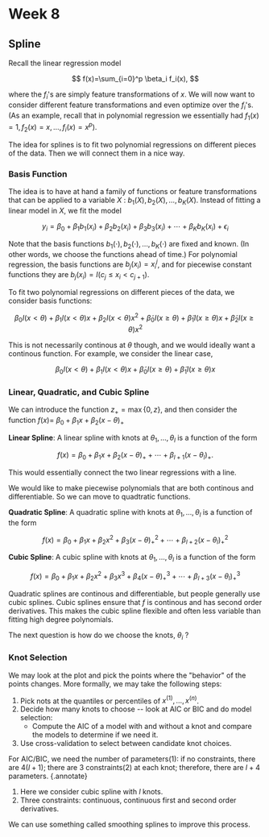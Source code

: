 # Week 8

## Spline

Recall the linear regression model

$$
f(x)=\sum_{i=0}^p \beta_i f_i(x), 
$$

where the $f_i$'s are simply feature transformations of $x$. We will now want to consider different feature transformations and even optimize over the $f_i$'s. (As an example, recall that in polynomial regression we essentially had $\left.f_1(x)=1, f_2(x)=x, \dots, f_i(x)=x^{p}\right)$. 

The idea for splines is to fit two polynomial regressions on different pieces of the data. Then we will connect them in a nice way.

### Basis Function

The idea is to have at hand a family of functions or feature transformations that can be applied to a variable $X$ : $b_1(X), b_2(X), \dots, b_K(X)$. Instead of fitting a linear model in $X$, we fit the model

$$
y_i=\beta_0+\beta_1 b_1\left(x_i\right)+\beta_2 b_2\left(x_i\right)+\beta_3 b_3\left(x_i\right)+\cdots+\beta_K b_K\left(x_i\right)+\epsilon_i
$$

Note that the basis functions $b_1(\cdot), b_2(\cdot), \ldots, b_K(\cdot)$ are fixed and known. (In other words, we choose the functions ahead of time.) For polynomial regression, the basis functions are $b_j\left(x_i\right)=x_i^j$, and for piecewise constant functions they are $b_j\left(x_i\right)=I\left(c_j \leq x_i<c_{j+1}\right)$. 

To fit two polynomial regressions on different pieces of the data, we consider basis functions:

$$
\beta_0 I(x<\theta)+\beta_1 I(x<\theta) x+\beta_2 I(x<\theta) x^2+\tilde{\beta}_0 I(x\geq\theta)+\tilde{\beta}_1 I(x\geq\theta) x+\tilde{\beta}_2 I(x\geq\theta) x^2
$$

This is not necessarily continous at $\theta$ though, and we would ideally want a continous function. For example, we consider the linear case, 

$$
\beta_0 I(x<\theta)+\beta_1 I(x<\theta) x+\tilde{\beta}_0 I(x\geq\theta)+\tilde{\beta}_1 I(x\geq\theta) x
$$

### Linear, Quadratic, and Cubic Spline

We can introduce the function $z_{+}=\max \{0, z\}$, and then consider the function $f(x)=$ $\beta_0+\beta_1 x+\beta_2(x-\theta)_{+}$

**Linear Spline**: A linear spline with knots at $\theta_1, \ldots, \theta_l$ is a function of the form

$$
f(x)=\beta_0+\beta_1 x+\beta_2(x-\theta)_{+}+\cdots+\beta_{l+1}\left(x-\theta_l\right)_{+}.
$$

This would essentially connect the two linear regressions with a line. 

We would like to make piecewise polynomials that are both continous and differentiable. So we can move to quadtratic functions.

**Quadratic Spline**: A quadratic spline with knots at $\theta_1, \ldots, \theta_l$ is a function of the form

$$
f(x)=\beta_0+\beta_1 x+\beta_2 x^2 + \beta_3(x-\theta)_{+}^2+\cdots+\beta_{l+2}\left(x-\theta_l\right)_{+}^2
$$

**Cubic Spline**: A cubic spline with knots at $\theta_1, \ldots, \theta_l$ is a function of the form

$$
f(x)=\beta_0+\beta_1 x+\beta_2 x^2+\beta_3 x^3 + \beta_4(x-\theta)_{+}^3+\cdots+\beta_{l+3}\left(x-\theta_l\right)_{+}^3
$$


Quadratic splines are continous and differentiable, but people generally use cubic splines. Cubic splines ensure that $f$ is continous and has second order derivatives. This makes the cubic spline flexible and often less variable than fitting high degree polynomials.

The next question is how do we choose the knots, $\theta_i$ ?

### Knot Selection

We may look at the plot and pick the points where the "behavior" of the points changes. More formally, we may take the following steps: 

1. Pick nots at the quantiles or percentiles of $x^{(1)},\dots,x^{(n)}$. 
2. Decide how many knots to choose -- look at AIC or BIC and do model selection: 
    - Compute the AIC of a model with and without a knot and compare the models to determine if we need it. 
3. Use cross-validation to select between candidate knot choices. 

For AIC/BIC, we need the number of parameters(1): if no constraints, there are $4(l+1)$; there are 3 constraints(2) at each knot; therefore, there are $l+4$ parameters. 
{.annotate}

1. Here we consider cubic spline with $l$ knots.
2. Three constraints: continuous, continuous first and second order derivatives. 

We can use something called smoothing splines to improve this process.

